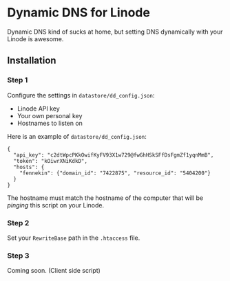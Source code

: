 Dynamic DNS for Linode
======================

Dynamic DNS kind of sucks at home, but setting DNS dynamically with your Linode is awesome.

## Installation

### Step 1
Configure the settings in `datastore/dd_config.json`:
* Linode API key
* Your own personal key
* Hostnames to listen on

Here is an example of `datastore/dd_config.json`:
```
{
  "api_key": "c2dtWpcPKkOwifKyFV93X1w729@fwGhHSkSFfDsFgmZf1yqnMmB", 
  "token": "kOiwrXNiKdkD",
  "hosts": {
    "fennekin": {"domain_id": "7422875", "resource_id": "5404200"}
  }
}
```
The hostname must match the hostname of the computer that will be *pinging* this script on your Linode.

### Step 2
Set your `RewriteBase` path in the `.htaccess` file.

### Step 3

Coming soon.
(Client side script)